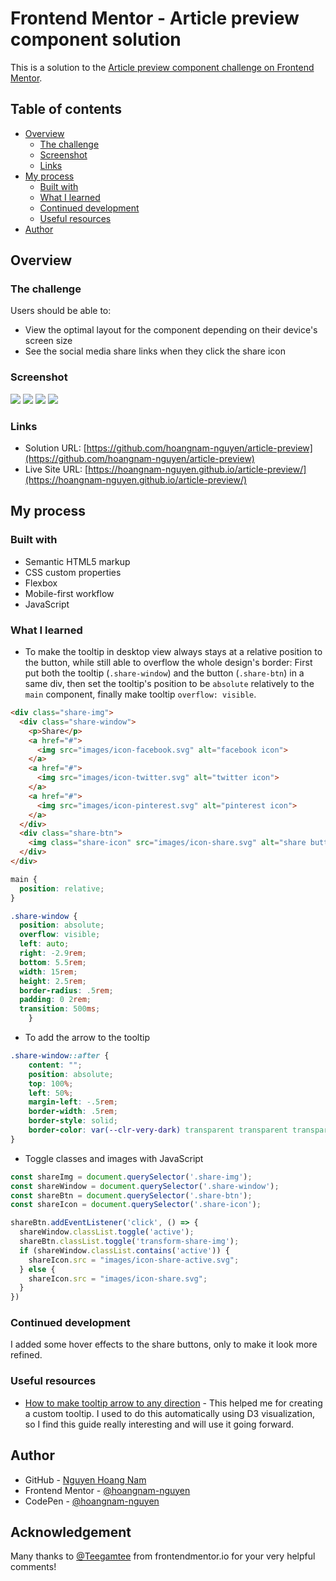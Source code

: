 # Frontend Mentor - Article preview component solution

This is a solution to the [Article preview component challenge on Frontend Mentor](https://www.frontendmentor.io/challenges/article-preview-component-dYBN_pYFT).
## Table of contents

- [Overview](#overview)
  - [The challenge](#the-challenge)
  - [Screenshot](#screenshot)
  - [Links](#links)
- [My process](#my-process)
  - [Built with](#built-with)
  - [What I learned](#what-i-learned)
  - [Continued development](#continued-development)
  - [Useful resources](#useful-resources)
- [Author](#author)

## Overview

### The challenge

Users should be able to:

- View the optimal layout for the component depending on their device's screen size
- See the social media share links when they click the share icon

### Screenshot

![](./images/screenshot-desktop.jpg)
![](./images/screenshot-desktop-active.jpg)
![](./images/screenshot-mobile.jpg)
![](./images/screenshot-mobile-active.jpg)


### Links

- Solution URL: [https://github.com/hoangnam-nguyen/article-preview](https://github.com/hoangnam-nguyen/article-preview)
- Live Site URL: [https://hoangnam-nguyen.github.io/article-preview/](https://hoangnam-nguyen.github.io/article-preview/)

## My process

### Built with

- Semantic HTML5 markup
- CSS custom properties
- Flexbox
- Mobile-first workflow
- JavaScript

### What I learned

- To make the tooltip in desktop view always stays at a relative position to the button, while still able to overflow the whole design's border: First put both the tooltip (`.share-window`) and the button (`.share-btn`) in a same div, then set the tooltip's position to be `absolute` relatively to the `main` component, finally make tooltip `overflow: visible`.

```html
<div class="share-img">
  <div class="share-window">
    <p>Share</p>
    <a href="#">
      <img src="images/icon-facebook.svg" alt="facebook icon">
    </a>
    <a href="#">
      <img src="images/icon-twitter.svg" alt="twitter icon">
    </a>
    <a href="#">
      <img src="images/icon-pinterest.svg" alt="pinterest icon">
    </a>
  </div>
  <div class="share-btn">
    <img class="share-icon" src="images/icon-share.svg" alt="share button">
  </div>
</div>
```

```css
main {
  position: relative;
}

.share-window {
  position: absolute;
  overflow: visible;
  left: auto;
  right: -2.9rem;
  bottom: 5.5rem;
  width: 15rem;
  height: 2.5rem;
  border-radius: .5rem;
  padding: 0 2rem;
  transition: 500ms;
    }
```

- To add the arrow to the tooltip

```css
.share-window::after {
    content: "";
    position: absolute;
    top: 100%;
    left: 50%;
    margin-left: -.5rem;
    border-width: .5rem;
    border-style: solid;
    border-color: var(--clr-very-dark) transparent transparent transparent;
}
```

- Toggle classes and images with JavaScript

```js
const shareImg = document.querySelector('.share-img');
const shareWindow = document.querySelector('.share-window');
const shareBtn = document.querySelector('.share-btn');
const shareIcon = document.querySelector('.share-icon');

shareBtn.addEventListener('click', () => {
  shareWindow.classList.toggle('active');
  shareBtn.classList.toggle('transform-share-img');
  if (shareWindow.classList.contains('active')) {
    shareIcon.src = "images/icon-share-active.svg";
  } else {
    shareIcon.src = "images/icon-share.svg";
  }
})
```

### Continued development

I added some hover effects to the share buttons, only to make it look more refined.

### Useful resources

- [How to make tooltip arrow to any direction](https://www.w3schools.com/css/css_tooltip.asp) - This helped me for creating a custom tooltip. I used to do this automatically using D3 visualization, so I find this guide really interesting and will use it going forward.

## Author

- GitHub - [Nguyen Hoang Nam](https://github.com/hoangnam-nguyen)
- Frontend Mentor - [@hoangnam-nguyen](https://www.frontendmentor.io/profile/hoangnam-nguyen)
- CodePen - [@hoangnam-nguyen](https://codepen.io/hoangnam-nguyen)

## Acknowledgement

Many thanks to [@Teegamtee](https://www.frontendmentor.io/profile/thulanigamtee) from frontendmentor.io for your very helpful comments!
